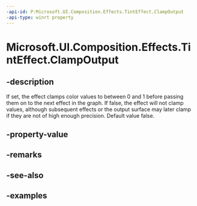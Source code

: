 ```yaml
---
-api-id: P:Microsoft.UI.Composition.Effects.TintEffect.ClampOutput
-api-type: winrt property
---
```


<!-- Property syntax.
public bool ClampOutput { get;  set; }
-->

# Microsoft.UI.Composition.Effects.TintEffect.ClampOutput

## -description
If set, the effect clamps color values to between 0 and 1 before passing them on to the next effect in the graph. If false, the effect will not clamp values, although subsequent effects or the output surface may later clamp if they are not of high enough precision. Default value false.

## -property-value

## -remarks

## -see-also

## -examples

